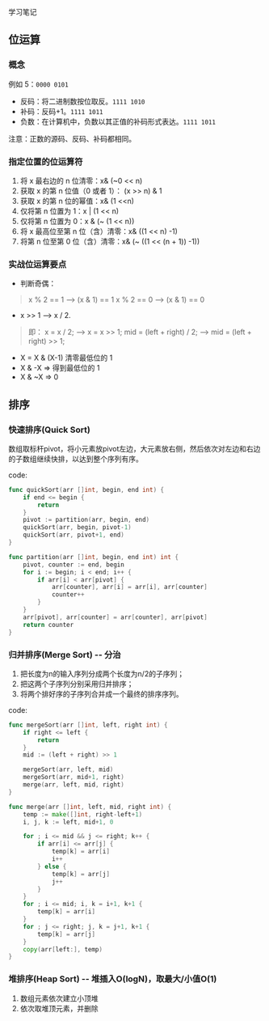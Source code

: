 学习笔记

## 位运算
### 概念
例如 5：`0000 0101`
- 反码：将二进制数按位取反。`1111 1010`
- 补码：反码+1。`1111 1011`
- 负数：在计算机中，负数以其正值的补码形式表达。`1111 1011`

注意：正数的源码、反码、补码都相同。

### 指定位置的位运算符
1. 将 x 最右边的 n 位清零：x& (~0 << n)
2. 获取 x 的第 n 位值（0 或者 1）： (x >> n) & 1
3. 获取 x 的第 n 位的幂值：x& (1 <<n)
4. 仅将第 n 位置为 1：x | (1 << n)
5. 仅将第 n 位置为 0：x & (~ (1 << n))
6. 将 x 最高位至第 n 位（含）清零：x& ((1 << n) -1)
7. 将第 n 位至第 0 位（含）清零：x& (~ ((1 << (n + 1)) -1))

### 实战位运算要点
- 判断奇偶：
> x % 2 == 1 —> (x & 1) == 1
> x % 2 == 0 —> (x & 1) == 0
- x >> 1 —> x / 2. 
> 即： x = x / 2; —> x = x >> 1;
> mid = (left + right) / 2; —> mid = (left + right) >> 1;
- X = X & (X-1) 清零最低位的 1 
- X & -X => 得到最低位的 1 
- X & ~X => 0

## 排序
### 快速排序(Quick Sort)
数组取标杆pivot，将小元素放pivot左边，大元素放右侧，然后依次对左边和右边的子数组继续快排，以达到整个序列有序。

code:
```go
func quickSort(arr []int, begin, end int) {
	if end <= begin {
		return
	}
	pivot := partition(arr, begin, end)
	quickSort(arr, begin, pivot-1)
	quickSort(arr, pivot+1, end)
}

func partition(arr []int, begin, end int) int {
	pivot, counter := end, begin
	for i := begin; i < end; i++ {
		if arr[i] < arr[pivot] {
			arr[counter], arr[i] = arr[i], arr[counter]
			counter++
		}
	}
	arr[pivot], arr[counter] = arr[counter], arr[pivot]
	return counter
}
```

### 归并排序(Merge Sort) -- 分治
1. 把长度为n的输入序列分成两个长度为n/2的子序列；
1. 把这两个子序列分别采用归并排序；
1. 将两个排好序的子序列合并成一个最终的排序序列。

code:
```go
func mergeSort(arr []int, left, right int) {
	if right <= left {
		return
	}
	mid := (left + right) >> 1

	mergeSort(arr, left, mid)
	mergeSort(arr, mid+1, right)
	merge(arr, left, mid, right)
}

func merge(arr []int, left, mid, right int) {
	temp := make([]int, right-left+1)
	i, j, k := left, mid+1, 0

	for ; i <= mid && j <= right; k++ {
		if arr[i] <= arr[j] {
			temp[k] = arr[i]
			i++
		} else {
			temp[k] = arr[j]
			j++
		}
	}
	for ; i <= mid; i, k = i+1, k+1 {
		temp[k] = arr[i]
	}
	for ; j <= right; j, k = j+1, k+1 {
		temp[k] = arr[j]
	}
	copy(arr[left:], temp)
}
```

### 堆排序(Heap Sort) -- 堆插入O(logN)，取最大/小值O(1)
1. 数组元素依次建立小顶堆
1. 依次取堆顶元素，并删除
